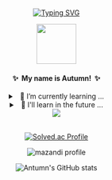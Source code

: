 <!--
**Autumn-eul/Autumn-eul** is a  _special_  repository because its `README.md` (this file) appears on your GitHub profile.

Here are some ideas to get you started:
<details>
<summary>
  ✨ My name is Autumn!
</summary>
 

-  I’m currently working on ...
- 🌱 I’m currently learning ...
- 👯 I’m looking to collaborate on ...
- 🤔 I’m looking for help with ...
- 💬 Ask me about ...
- 📫 How to reach me: ...
- 😄 Pronouns: ...
- ⚡ Fun fact: ...
-->

<div align="center" style="background-image: url('https://pic.longtao.fun/pics/24/8712160154167691113610916885165716016931_gopic_.gif'); background-size: cover; background-position: center; padding: 20px;">

[![Typing SVG](https://readme-typing-svg.demolab.com?font=Fira+Code&pause=1000&center=true&vCenter=true&width=435&lines=Hello!+Nice+to+meet+you!;I'm+a+Backend+Developer)](https://git.io/typing-svg)
    
<p align="center">
    <img src="https://item.kakaocdn.net/do/1a9eb84f3b78a8bfe07567e797663ac7f43ad912ad8dd55b04db6a64cddaf76d" width="80"/>
</p>

<h4>
  ✨ &nbsp;My name is Autumn!&nbsp; ✨
</h4>

<details>
<summary>
    &nbsp; 🌱 I’m currently learning ...
</summary>
    <br>
    
![python](https://img.shields.io/badge/Python-3776AB?style=for-the-badge&logo=python&logoColor=white)
![css](https://img.shields.io/badge/CSS-239120?&style=for-the-badge&logo=css3&logoColor=white)
![javascript](https://img.shields.io/badge/JavaScript-F7DF1E?style=for-the-badge&logo=JavaScript&logoColor=white)
![html](https://img.shields.io/badge/HTML5-E34F26?style=for-the-badge&logo=html5&logoColor=white)

</details>

<details>
<summary>
  &nbsp; 🔭 I'll learn in the future ...
</summary>
    <br>


![flask](https://img.shields.io/badge/Flask-000000?style=for-the-badge&logo=flask&logoColor=white)
![django](https://img.shields.io/badge/Django-092E20?style=for-the-badge&logo=django&logoColor=white)
![MtSQL](https://img.shields.io/badge/MySQL-00000F?style=for-the-badge&logo=mysql&logoColor=white)

</details>

<div align= "center">
  <div align= "center">
    <img src="https://github-readme-stats.vercel.app/api/top-langs/?username=Autumn-eul&layout=compact&bg_color=60,2e95f5,ccf0ff&title_color=ffffff&text_color=ffffff"/>
  </div>
</div>
<br>

[![Solved.ac Profile](http://mazassumnida.wtf/api/v2/generate_badge?boj=Autumn-eul)](https://solved.ac/Autumn-eul/)

![mazandi profile](http://mazandi.herokuapp.com/api?handle=lolll&theme=cold)

![Antumn's GitHub stats](https://github-readme-stats.vercel.app/api?username=Autumn-eul&show_icons=true&theme=cobalt)

